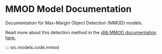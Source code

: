 # MMOD Model Documentation

Documentation for Max-Margin Object Detection (MMOD) models.

Read more about this detection method in the [dlib MMOD documentation here.](http://dlib.net/python/index.html#dlib.fhog_object_detector)

::: src.models.code.mmod
